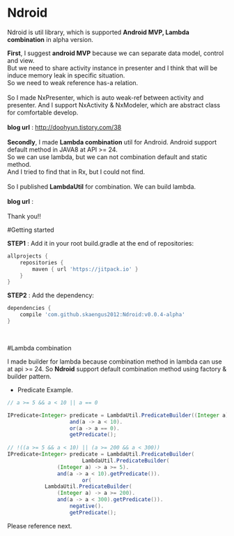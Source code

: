# Ndroid

Ndroid is util library, which is supported <B>Android MVP, Lambda combination</B> in alpha version.

**First**, I suggest <B>android MVP</B> because we can separate data model, control and view.<br/>
But we need to share activity instance in presenter and I think that will be induce memory leak in specific situation. <br/>So we need to weak reference has-a relation. 
<br/><br/>
So I made NxPresenter, which is auto weak-ref between activity and presenter. 
And I support NxActivity & NxModeler, which are abstract class for comfortable develop.
<br/><br/>
<B>blog url</B> : http://doohyun.tistory.com/38
<br/><br/>
**Secondly**, I made <B>Lambda combination</B> util for Android. 
Android support default method in JAVA8 at API >= 24. 
<Br/>
So we can use lambda, but we can not combination default and static method. 
<Br/>
And I tried to find that in Rx, but I could not find.
<Br/>
<Br/>
So I published <B>LambdaUtil</B> for combination. We can build lambda.
<Br/>
<Br/>
<B>blog url</B> : 
<br/><br/>
Thank you!!
<br/>

#Getting started

<B>STEP1</B> : Add it in your root build.gradle at the end of repositories:
```gradle
allprojects {
	repositories {
		maven { url 'https://jitpack.io' }
	}
}
```

<B>STEP2</B> : Add the dependency:<br/>
```gradle
dependencies {
    compile 'com.github.skaengus2012:Ndroid:v0.0.4-alpha'
}
```
<br/>

#Lambda combination

I made builder for lambda because combination method in lambda can use at api >= 24.
So <B>Ndroid</B> support default combination method using factory & builder pattern. 

- Predicate Example.
```java
// a >= 5 && a < 10 || a == 0

IPredicate<Integer> predicate = LambdaUtil.PredicateBuilder((Integer a) -> a >= 5).
                    and(a -> a < 10).
                    or(a -> a == 0).
                    getPredicate();
		    
// !((a >= 5 && a < 10) || (a >= 200 && a < 300))
IPredicate<Integer> predicate = LambdaUtil.PredicateBuilder(
                    	LambdaUtil.PredicateBuilder(
				(Integer a) -> a >= 5).
				and(a -> a < 10).getPredicate()).
                    	or(
			LambdaUtil.PredicateBuilder(
				(Integer a) -> a >= 200).
				and(a -> a < 300).getPredicate()).
                    negative().
                    getPredicate();
```

Please reference next.
